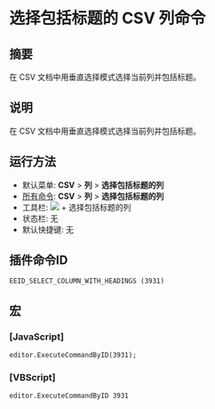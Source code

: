 # 选择包括标题的 CSV 列命令

## 摘要

在 CSV 文档中用垂直选择模式选择当前列并包括标题。

## 说明

在 CSV 文档中用垂直选择模式选择当前列并包括标题。

## 运行方法

- 默认菜单: **CSV** \> **列** \> **选择包括标题的列**
- [所有命令](../tools/all_commands): **CSV** \> **列** \> **选择包括标题的列**
- 工具栏: ![](../../images/columns_separators..png) \+ 选择包括标题的列
- 状态栏: 无
- 默认快捷键: 无

## 插件命令ID

```
EEID_SELECT_COLUMN_WITH_HEADINGS (3931)
```

## 宏

### \[JavaScript\]

```
editor.ExecuteCommandByID(3931);
```

### \[VBScript\]

```
editor.ExecuteCommandByID 3931
```
